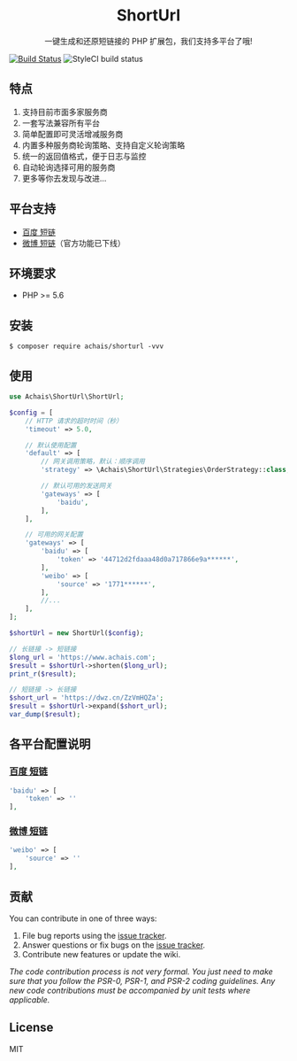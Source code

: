 <h1 align="center"> ShortUrl </h1>

<p align="center">一键生成和还原短链接的 PHP 扩展包，我们支持多平台了哦!</p>

[![Build Status](https://travis-ci.org/achais/shorturl.svg?branch=master)](https://travis-ci.org/achais/shorturl)
![StyleCI build status](https://github.styleci.io/repos/179630448/shield) 

## 特点

1. 支持目前市面多家服务商
2. 一套写法兼容所有平台
3. 简单配置即可灵活增减服务商
4. 内置多种服务商轮询策略、支持自定义轮询策略
5. 统一的返回值格式，便于日志与监控
6. 自动轮询选择可用的服务商
7. 更多等你去发现与改进...

## 平台支持

- [百度 短链](https://dwz.cn/)
- [微博 短链](https://open.weibo.com/wiki/%E5%BE%AE%E5%8D%9AAPI#.E7.9F.AD.E9.93.BE)（官方功能已下线）

## 环境要求

- PHP >= 5.6

## 安装

```shell
$ composer require achais/shorturl -vvv
```

## 使用

```php
use Achais\ShortUrl\ShortUrl;

$config = [
    // HTTP 请求的超时时间（秒）
    'timeout' => 5.0,

    // 默认使用配置
    'default' => [
        // 网关调用策略，默认：顺序调用
        'strategy' => \Achais\ShortUrl\Strategies\OrderStrategy::class,

        // 默认可用的发送网关
        'gateways' => [
            'baidu',
        ],
    ],

    // 可用的网关配置
    'gateways' => [
        'baidu' => [
            'token' => '44712d2fdaaa48d0a717866e9a******',
        ],
        'weibo' => [
            'source' => '1771******',
        ],
        //...
    ],
];

$shortUrl = new ShortUrl($config);

// 长链接 -> 短链接
$long_url = 'https://www.achais.com';
$result = $shortUrl->shorten($long_url);
print_r($result);

// 短链接 -> 长链接
$short_url = 'https://dwz.cn/ZzVmHQZa';
$result = $shortUrl->expand($short_url);
var_dump($result);
```

## 各平台配置说明

### [百度 短链](https://dwz.cn/)
```php
'baidu' => [
    'token' => ''
],
```

### [微博 短链](https://open.weibo.com/wiki/%E5%BE%AE%E5%8D%9AAPI#.E7.9F.AD.E9.93.BE)
```php
'weibo' => [
    'source' => ''
],
```

## 贡献

You can contribute in one of three ways:

1. File bug reports using the [issue tracker](https://github.com/achais/shorturl/issues).
2. Answer questions or fix bugs on the [issue tracker](https://github.com/achais/shorturl/issues).
3. Contribute new features or update the wiki.

_The code contribution process is not very formal. You just need to make sure that you follow the PSR-0, PSR-1, and PSR-2 coding guidelines. Any new code contributions must be accompanied by unit tests where applicable._

## License

MIT
